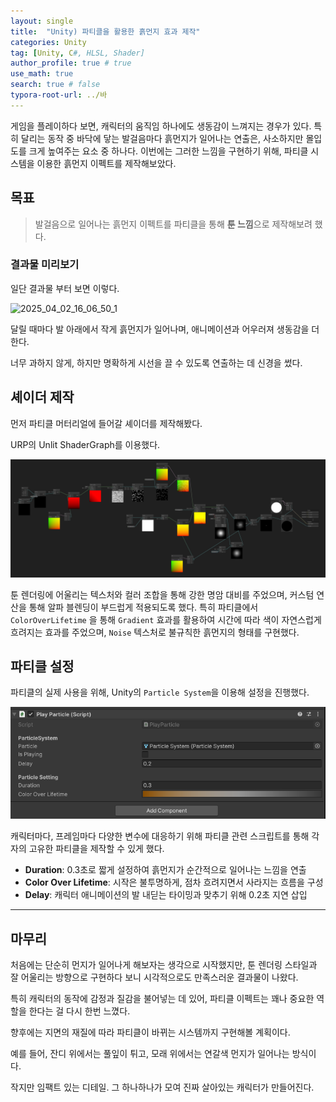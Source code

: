 ```yaml
---
layout: single
title:  "Unity) 파티클을 활용한 흙먼지 효과 제작"
categories: Unity
tag: [Unity, C#, HLSL, Shader]
author_profile: true # true
use_math: true
search: true # false
typora-root-url: ../바
---
```




게임을 플레이하다 보면, 캐릭터의 움직임 하나에도 생동감이 느껴지는 경우가 있다. 특히 달리는 동작 중 바닥에 닿는 발걸음마다 흙먼지가 일어나는 연출은, 사소하지만 몰입도를 크게 높여주는 요소 중 하나다. 이번에는 그러한 느낌을 구현하기 위해, 파티클 시스템을 이용한 흙먼지 이펙트를 제작해보았다.



## 목표

> 발걸음으로 일어나는 흙먼지 이펙트를 파티클을 통해 **툰 느낌**으로 제작해보려 했다.



### 결과물 미리보기

일단 결과물 부터 보면 이렇다.

![2025_04_02_16_06_50_1](/../images/2025-04-02-0058/2025_04_02_16_06_50_1.gif)

달릴 때마다 발 아래에서 작게 흙먼지가 일어나며, 애니메이션과 어우러져 생동감을 더한다. 

너무 과하지 않게, 하지만 명확하게 시선을 끌 수 있도록 연출하는 데 신경을 썼다.





## 셰이더 제작

먼저 파티클 머터리얼에 들어갈 셰이더를 제작해봤다.

URP의 Unlit ShaderGraph를 이용했다.

![image-20250402162639786](/../images/2025-04-02-0058/image-20250402162639786.png)

툰 렌더링에 어울리는 텍스처와 컬러 조합을 통해 강한 명암 대비를 주었으며, 커스텀 연산을 통해 알파 블렌딩이 부드럽게 적용되도록 했다.
특히 파티클에서 `ColorOverLifetime` 을 통해 `Gradient` 효과를 활용하여 시간에 따라 색이 자연스럽게 흐려지는 효과를 주었으며, `Noise` 텍스처로 불규칙한 흙먼지의 형태를 구현했다.



## 파티클 설정

파티클의 실제 사용을 위해, Unity의 `Particle System`을 이용해 설정을 진행했다.

![image-20250402164012825](/../images/2025-04-02-0058/image-20250402164012825.png)

캐릭터마다, 프레임마다 다양한 변수에 대응하기 위해 파티클 관련 스크립트를 통해 각자의 고유한 파티클을 제작할 수 있게 했다.

- **Duration**: 0.3초로 짧게 설정하여 흙먼지가 순간적으로 일어나는 느낌을 연출
- **Color Over Lifetime**: 시작은 불투명하게, 점차 흐려지면서 사라지는 흐름을 구성
- **Delay**: 캐릭터 애니메이션의 발 내딛는 타이밍과 맞추기 위해 0.2초 지연 삽입



----

## 마무리

처음에는 단순히 먼지가 일어나게 해보자는 생각으로 시작했지만, 툰 렌더링 스타일과 잘 어울리는 방향으로 구현하다 보니 시각적으로도 만족스러운 결과물이 나왔다. 

특히 캐릭터의 동작에 감정과 질감을 불어넣는 데 있어, 파티클 이펙트는 꽤나 중요한 역할을 한다는 걸 다시 한번 느꼈다.

향후에는 지면의 재질에 따라 파티클이 바뀌는 시스템까지 구현해볼 계획이다. 

예를 들어, 잔디 위에서는 풀잎이 튀고, 모래 위에서는 연갈색 먼지가 일어나는 방식이다.

작지만 임팩트 있는 디테일. 그 하나하나가 모여 진짜 살아있는 캐릭터가 만들어진다.